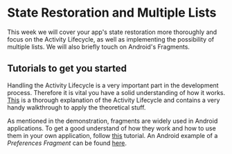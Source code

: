 # State Restoration and Multiple Lists

This week we will cover your app's state restoration more thoroughly and focus on the Activity Lifecycle, as well as implementing the possibility of multiple lists. We will also briefly touch on Android's Fragments.

## Tutorials to get you started

Handling the Activity Lifecycle is a very important part in the development process. Therefore it is vital you have a solid understanding of how it works. [This](https://developer.xamarin.com/guides/android/application_fundamentals/activity_lifecycle/) is a thorough explanation of the Activity Lifecycle and contains a very handy walkthrough to apply the theoretical stuff.

As mentioned in the demonstration, fragments are widely used in Android applications. To get a good understand of how they work and how to use them in your own application, follow [this](http://www.journaldev.com/9266/android-fragment-example-tutorial-lifecycle) tutorial. An Android example of a *Preferences Fragment* can be found [here](http://developer.android.com/reference/android/preference/PreferenceFragment.html).
